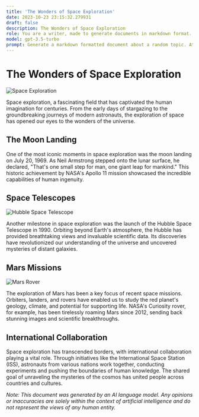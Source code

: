 ```yaml
---
title: 'The Wonders of Space Exploration'
date: 2023-10-23 23:15:32.279931
draft: false
description: The Wonders of Space Exploration
role: You are a writer, made to generate documents in markdown format. It is very important that all of the documents you generate are in valid markdown format.
model: gpt-3.5-turbo
prompt: Generate a markdown formatted document about a random topic. At the bottom, include a disclaimer explaining that the document was generated by you. The first line of the document should be the title. Make sure that the entire document is in proper markdown format, using a mix of various tags to make the document visually appealing.
---
```


# The Wonders of Space Exploration

![Space Exploration](https://www.nasa.gov/sites/default/files/thumbnails/image/aristarchus.jpg)

Space exploration, a fascinating field that has captivated the human imagination for centuries. From the early days of stargazing to the groundbreaking journeys of modern astronauts, the exploration of space has opened our eyes to the wonders of the universe. 

## The Moon Landing

One of the most iconic moments in space exploration was the moon landing on July 20, 1969. As Neil Armstrong stepped onto the lunar surface, he declared, "That's one small step for man, one giant leap for mankind." This historic achievement by NASA's Apollo 11 mission showcased the incredible capabilities of human ingenuity.

## Space Telescopes

![Hubble Space Telescope](https://www.nasa.gov/sites/default/files/thumbnails/image/hubble_fresh_look_at_iconic_pillars_of_creation_0.png)

Another milestone in space exploration was the launch of the Hubble Space Telescope in 1990. Orbiting beyond Earth's atmosphere, the Hubble has provided breathtaking views and invaluable scientific data. Its discoveries have revolutionized our understanding of the universe and uncovered mysteries of distant galaxies.

## Mars Missions

![Mars Rover](https://www.nasa.gov/sites/default/files/thumbnails/image/journey-to-mars.jpg)

The exploration of Mars has been a key focus of recent space missions. Orbiters, landers, and rovers have enabled us to study the red planet's geology, climate, and potential for supporting life. NASA's Curiosity rover, for example, has been tirelessly roaming Mars since 2012, sending back stunning images and scientific breakthroughs.

## International Collaboration

Space exploration has transcended borders, with international collaboration playing a vital role. Through initiatives like the International Space Station (ISS), astronauts from various nations work together, conducting experiments and pushing the boundaries of human knowledge. The shared goal of unraveling the mysteries of the cosmos has united people across countries and cultures.

*Note: This document was generated by an AI language model. Any opinions or inaccuracies are solely within the context of artificial intelligence and do not represent the views of any human entity.*

